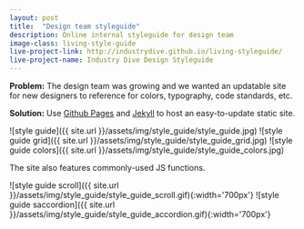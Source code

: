 ```yaml
---
layout: post
title:  "Design team styleguide"
description: Online internal styleguide for design team 
image-class: living-style-guide
live-project-link: http://industrydive.github.io/living-styleguide/
live-project-name: Industry Dive Design Styleguide
---
```


**Problem:** The design team was growing and we wanted an updatable site for new designers to reference for colors, typography, code standards, etc. 

**Solution:** Use <a href="https://pages.github.com/" target="_blank">Github Pages</a> and <a href="https://jekyllrb.com/" target="_blank">Jekyll</a> to host an easy-to-update static site. 

![style guide]({{ site.url }}/assets/img/style_guide/style_guide.jpg)
![style guide grid]({{ site.url }}/assets/img/style_guide/style_guide_grid.jpg)
![style guide colors]({{ site.url }}/assets/img/style_guide/style_guide_colors.jpg)

The site also features commonly-used JS functions. 

![style guide scroll]({{ site.url }}/assets/img/style_guide/style_guide_scroll.gif){:width='700px'}
![style guide saccordion]({{ site.url }}/assets/img/style_guide/style_guide_accordion.gif){:width='700px'}